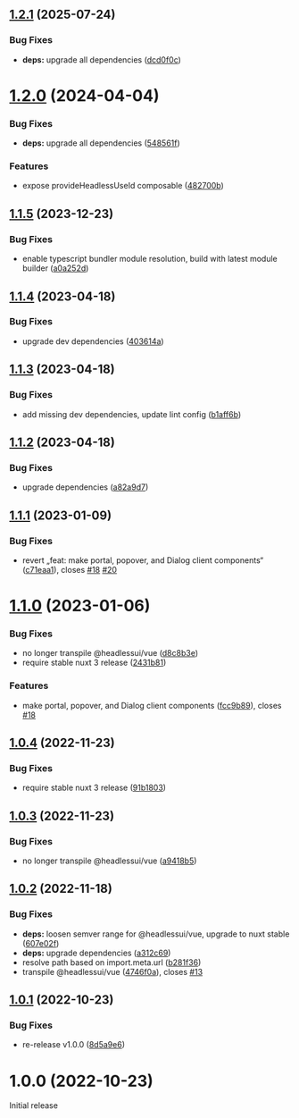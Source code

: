 ## [1.2.1](https://github.com/P4sca1/nuxt-headlessui/compare/v1.2.0...v1.2.1) (2025-07-24)


### Bug Fixes

* **deps:** upgrade all dependencies ([dcd0f0c](https://github.com/P4sca1/nuxt-headlessui/commit/dcd0f0c652bed665e01246c2beae50c4853dae73))

# [1.2.0](https://github.com/P4sca1/nuxt-headlessui/compare/v1.1.5...v1.2.0) (2024-04-04)


### Bug Fixes

* **deps:** upgrade all dependencies ([548561f](https://github.com/P4sca1/nuxt-headlessui/commit/548561f40cdc255482c8bad3b36c22758449fac4))


### Features

* expose provideHeadlessUseId composable ([482700b](https://github.com/P4sca1/nuxt-headlessui/commit/482700ba1717c7368e9da5cb2eb07cb41d17d9b7))

## [1.1.5](https://github.com/P4sca1/nuxt-headlessui/compare/v1.1.4...v1.1.5) (2023-12-23)


### Bug Fixes

* enable typescript bundler module resolution, build with latest module builder ([a0a252d](https://github.com/P4sca1/nuxt-headlessui/commit/a0a252df77784f5643dee8e8c8760339eeb3f819))

## [1.1.4](https://github.com/P4sca1/nuxt-headlessui/compare/v1.1.3...v1.1.4) (2023-04-18)


### Bug Fixes

* upgrade dev dependencies ([403614a](https://github.com/P4sca1/nuxt-headlessui/commit/403614a996bdeeb3fea7aa740d4861659a91343b))

## [1.1.3](https://github.com/P4sca1/nuxt-headlessui/compare/v1.1.2...v1.1.3) (2023-04-18)


### Bug Fixes

* add missing dev dependencies, update lint config ([b1aff6b](https://github.com/P4sca1/nuxt-headlessui/commit/b1aff6bcee96425512b478acb279a8397e54429f))

## [1.1.2](https://github.com/P4sca1/nuxt-headlessui/compare/v1.1.1...v1.1.2) (2023-04-18)


### Bug Fixes

* upgrade dependencies ([a82a9d7](https://github.com/P4sca1/nuxt-headlessui/commit/a82a9d78e695637bc3924f1cd41da91993635461))

## [1.1.1](https://github.com/P4sca1/nuxt-headlessui/compare/v1.1.0...v1.1.1) (2023-01-09)


### Bug Fixes

* revert „feat: make portal, popover, and Dialog client components“ ([c71eaa1](https://github.com/P4sca1/nuxt-headlessui/commit/c71eaa112e79cd279d93a5171df59616149c1d62)), closes [#18](https://github.com/P4sca1/nuxt-headlessui/issues/18) [#20](https://github.com/P4sca1/nuxt-headlessui/issues/20)

# [1.1.0](https://github.com/P4sca1/nuxt-headlessui/compare/v1.0.4...v1.1.0) (2023-01-06)


### Bug Fixes

* no longer transpile @headlessui/vue ([d8c8b3e](https://github.com/P4sca1/nuxt-headlessui/commit/d8c8b3e0fd7161cb69bfcba357cfb34af074a8d3))
* require stable nuxt 3 release ([2431b81](https://github.com/P4sca1/nuxt-headlessui/commit/2431b81b1ffbc781f0f6cc22195b43c68238c70d))


### Features

* make portal, popover, and Dialog client components ([fcc9b89](https://github.com/P4sca1/nuxt-headlessui/commit/fcc9b89a009ad23bfd9fff7d8453f363b80bb214)), closes [#18](https://github.com/P4sca1/nuxt-headlessui/issues/18)

## [1.0.4](https://github.com/P4sca1/nuxt-headlessui/compare/v1.0.3...v1.0.4) (2022-11-23)


### Bug Fixes

* require stable nuxt 3 release ([91b1803](https://github.com/P4sca1/nuxt-headlessui/commit/91b1803bd20dcea8d3884152ce03af32f1107494))

## [1.0.3](https://github.com/P4sca1/nuxt-headlessui/compare/v1.0.2...v1.0.3) (2022-11-23)


### Bug Fixes

* no longer transpile @headlessui/vue ([a9418b5](https://github.com/P4sca1/nuxt-headlessui/commit/a9418b51f97715dbc67c8cf4f1cdfbb276c428ce))

## [1.0.2](https://github.com/P4sca1/nuxt-headlessui/compare/v1.0.1...v1.0.2) (2022-11-18)


### Bug Fixes

* **deps:** loosen semver range for @headlessui/vue, upgrade to nuxt stable ([607e02f](https://github.com/P4sca1/nuxt-headlessui/commit/607e02feeecfdc5d3ee421643e6db3fd1fb716b7))
* **deps:** upgrade dependencies ([a312c69](https://github.com/P4sca1/nuxt-headlessui/commit/a312c69bf06cc7ff0abc15d8902c534efb4c37c2))
* resolve path based on import.meta.url ([b281f36](https://github.com/P4sca1/nuxt-headlessui/commit/b281f36e7d2f7a51cc6d4434d1ef441c9b5da78b))
* transpile @headlessui/vue ([4746f0a](https://github.com/P4sca1/nuxt-headlessui/commit/4746f0ac824a41e04a9852abef3669fde35361df)), closes [#13](https://github.com/P4sca1/nuxt-headlessui/issues/13)

## [1.0.1](https://github.com/P4sca1/nuxt-headlessui/compare/v1.0.0...v1.0.1) (2022-10-23)


### Bug Fixes

* re-release v1.0.0 ([8d5a9e6](https://github.com/P4sca1/nuxt-headlessui/commit/8d5a9e63356c6b3aa8f8a1a9e4eeaa29c1ee8b90))

# 1.0.0 (2022-10-23)

Initial release
